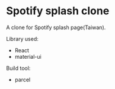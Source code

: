 # Spotify splash clone
A clone for Spotify splash page(Taiwan). 

Library used:
- React
- material-ui

Build tool:
- parcel
